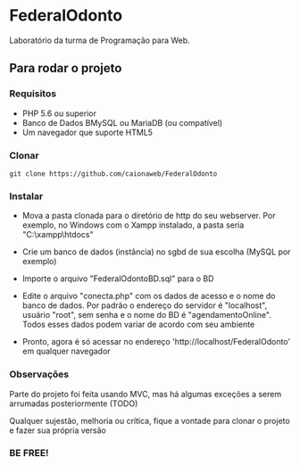 # FederalOdonto

Laboratório da turma de Programação para Web.


## Para rodar o projeto

### Requisitos

- PHP 5.6 ou superior
- Banco de Dados BMySQL ou MariaDB (ou compatível)
- Um navegador que suporte HTML5

### Clonar

`git clone https://github.com/caionaweb/FederalOdonto`

### Instalar

- Mova a pasta clonada para o diretório de http do seu webserver. Por exemplo, no Windows com o Xampp instalado, a pasta seria "C:\xampp\htdocs\"

- Crie um banco de dados (instância) no sgbd de sua escolha (MySQL por exemplo)

- Importe o arquivo "FederalOdontoBD.sql" para o BD

- Edite o arquivo "conecta.php" com os dados de acesso e o nome do banco de dados. Por padrão o endereço do servidor é "localhost", usuário "root", sem senha e o nome do BD é "agendamentoOnline". Todos esses dados podem variar de acordo com seu ambiente

- Pronto, agora é só acessar no endereço 'http://localhost/FederalOdonto' em qualquer navegador


### Observações

Parte do projeto foi feita usando MVC, mas há algumas exceções a serem arrumadas posteriormente (TODO)

Qualquer sujestão, melhoria ou crítica, fique a vontade para clonar o projeto e fazer sua própria versão


### BE FREE!